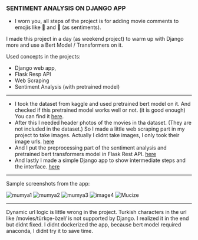 ### SENTIMENT ANALYSIS ON DJANGO APP

- I worn you, all steps of the project is for adding movie comments to emojis like 🙂 and 😤 (as sentiments).

I made this project in a day (as weekend project) to warm up with Django more and use a Bert Model / Transformers on it. 

Used concepts in the projects:
- Django web app,
- Flask Resp API
- Web Scraping
- Sentiment Analysis (with pretrained model)

-----

- I took the dataset from kaggle and used pretrained bert model on it. And checked if this pretrained model works well or not. (it is good enough) You can find it [here](NOTEBOOKS/part1_nlp_bert.ipynb).
- After this I needed header photos of the movies in tha dataset. (They are not included in the dataset.) So I made a little web scraping part in my project to take images. Actually I didnt take images, I only took their image urls. [here](NOTEBOOKS/part2_scrape_images.ipynb)
- And I put the preprocessing part of the sentiment analysis and pretrained bert transformers model in Flask Rest API. [here](REST)
- And lastly I made a simple Django app to show intermediate steps and the interface. [here](https://github.com/bilative/sentiment-analysis-on-DJANGO/tree/main/DJANGO_APP/MovieApp)

-----

Sample screenshots from the app:

![mumya1](https://user-images.githubusercontent.com/70684994/155902854-b2c024ed-d53f-4499-bab3-f8b780401e47.png)
![mumya2](https://user-images.githubusercontent.com/70684994/155902855-c13d7cd8-ba76-4bfe-8790-aae7fd4b3fb9.png)
![mumya3](https://user-images.githubusercontent.com/70684994/155902856-46706155-7633-48c2-8eb9-9af11c105ba0.png)
![image4](https://user-images.githubusercontent.com/70684994/155972807-3e367e3d-c145-4e99-9f72-3fedff897a2c.png)
![Mucize](https://user-images.githubusercontent.com/70684994/155902857-6f7308db-7083-48ec-bc68-0b0ed3c4e486.png)

------
Dynamic url logic is little wrong in the project. Turkish characters in the url like /movies/türkçe-özel/ is not supported by Django. I realized it in the end but didnt fixed.
I didnt dockerized the app, because bert model required anaconda, I didnt try it to save time.
